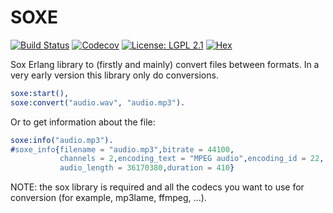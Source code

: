 SOXE
====

[![Build Status](https://img.shields.io/travis/altenwald/soxe/master.svg)](https://travis-ci.org/altenwald/soxe)
[![Codecov](https://img.shields.io/codecov/c/github/altenwald/soxe.svg)](https://codecov.io/gh/altenwald/soxe)
[![License: LGPL 2.1](https://img.shields.io/github/license/altenwald/soxe.svg)](https://raw.githubusercontent.com/altenwald/soxe/master/COPYING)
[![Hex](https://img.shields.io/hexpm/v/soxe.svg)](https://hex.pm/packages/soxe)

Sox Erlang library to (firstly and mainly) convert files between formats. In a very early version this library only do conversions.

```erlang
soxe:start(),
soxe:convert("audio.wav", "audio.mp3").
```

Or to get information about the file:

```erlang
soxe:info("audio.mp3").
#soxe_info{filename = "audio.mp3",bitrate = 44100,
           channels = 2,encoding_text = "MPEG audio",encoding_id = 22,
           audio_length = 36170380,duration = 410}
```

NOTE: the sox library is required and all the codecs you want to use for conversion (for example, mp3lame, ffmpeg, ...).
